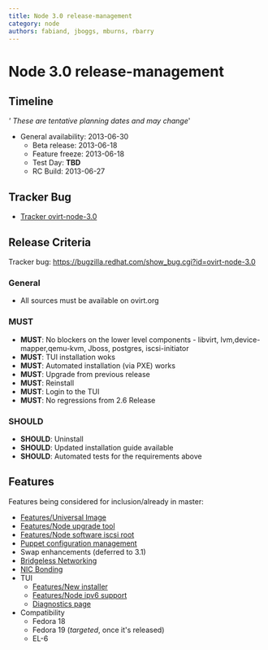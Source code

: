 ```yaml
---
title: Node 3.0 release-management
category: node
authors: fabiand, jboggs, mburns, rbarry
---
```


# Node 3.0 release-management

## Timeline

*' These are tentative planning dates and may change*'

*   General availability: 2013-06-30
    -   Beta release: 2013-06-18
    -   Feature freeze: 2013-06-18
    -   Test Day: **TBD**
    -   RC Build: 2013-06-27

## Tracker Bug

*   [Tracker ovirt-node-3.0](https://bugzilla.redhat.com/show_bug.cgi?id=ovirt-node-3.0)

## Release Criteria

Tracker bug: <https://bugzilla.redhat.com/show_bug.cgi?id=ovirt-node-3.0>

### General

*   All sources must be available on ovirt.org

### MUST

*   **MUST**: No blockers on the lower level components - libvirt, lvm,device-mapper,qemu-kvm, Jboss, postgres, iscsi-initiator
*   **MUST**: TUI installation woks
*   **MUST**: Automated installation (via PXE) works
*   **MUST**: Upgrade from previous release
*   **MUST**: Reinstall
*   **MUST**: Login to the TUI
*   **MUST**: No regressions from 2.6 Release

### SHOULD

*   **SHOULD**: Uninstall
*   **SHOULD**: Updated installation guide available
*   **SHOULD**: Automated tests for the requirements above

## Features

Features being considered for inclusion/already in master:

*   [Features/Universal Image](/develop/release-management/features/node/universal-image/)
*   [Features/Node upgrade tool](/develop/release-management/features/node/upgrade-tool/)
*   [Features/Node software iscsi root](/develop/release-management/features/node/software-iscsi-root/)
*   [Puppet configuration management](/develop/release-management/features/node/puppet-plugin/)
*   Swap enhancements (deferred to 3.1)
*   [Bridgeless Networking](/develop/release-management/features/network/bridgeless-networking/)
*   [NIC Bonding](/develop/release-management/features/node/nic-bonding/)
*   TUI
    -   [Features/New installer](/develop/release-management/features/node/urwid-tui/)
    -   [Features/Node ipv6 support](/develop/projects/node/ipv6-support/)
    -   [Diagnostics page](/develop/release-management/features/node/diagnostic-page/)
*   Compatibility
    -   Fedora 18
    -   Fedora 19 (*targeted*, once it's released)
    -   EL-6

